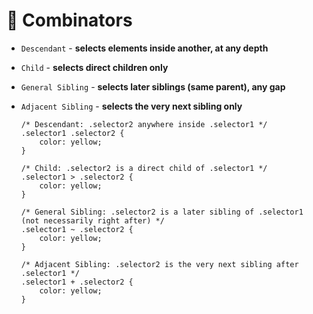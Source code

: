 # 🔗 Combinators

- `Descendant` - **selects elements inside another, at any depth**
- `Child` - **selects direct children only**
- `General Sibling` - **selects later siblings (same parent), any gap**
- `Adjacent Sibling` - **selects the very next sibling only**
   
      /* Descendant: .selector2 anywhere inside .selector1 */
      .selector1 .selector2 {
          color: yellow;
      }
    
      /* Child: .selector2 is a direct child of .selector1 */
      .selector1 > .selector2 {
          color: yellow;
      }
    
      /* General Sibling: .selector2 is a later sibling of .selector1 (not necessarily right after) */
      .selector1 ~ .selector2 {
          color: yellow;
      }
    
      /* Adjacent Sibling: .selector2 is the very next sibling after .selector1 */
      .selector1 + .selector2 {
          color: yellow;
      }

